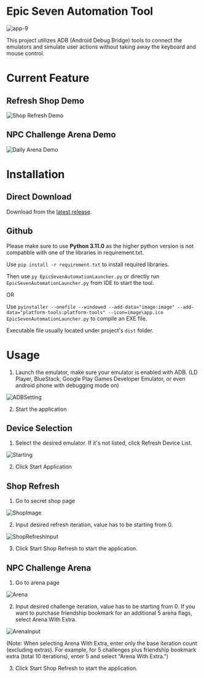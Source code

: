 # Epic Seven Automation Tool
![app-9](https://github.com/user-attachments/assets/dd3deb72-196b-4051-b477-3524c1de6349)

This project utilizes ADB (Android Debug Bridge) tools to connect the emulators and simulate user actions without taking away the keyboard and mouse control. 

# Current Feature
## Refresh Shop Demo
![Shop Refresh Demo](https://github.com/user-attachments/assets/a9f84448-8fa2-4701-a5bd-232e0a2a566e)

## NPC Challenge Arena Demo
![Daily Arena Demo](https://github.com/user-attachments/assets/b4f48c6e-c5a5-4a7a-ae5f-e606f6b847e5)


# Installation
## Direct Download
Download from the [latest release](https://github.com/Haolinc/Epic-Seven-Automation/releases).

## Github
Please make sure to use **Python 3.11.0** as the higher python version is not compatible with one of the libraries in requirement.txt.

Use  ```pip install -r requirement.txt``` to install required libraries.

Then use ```py EpicSevenAutomationLauncher.py``` or directly run ```EpicSevenAutomationLauncher.py``` from IDE to start the tool.

OR

Use ```pyinstaller --onefile --windowed --add-data="image:image" --add-data="platform-tools:platform-tools" --icon=image\app.ico EpicSevenAutomationLauncher.py``` to compile an EXE file.

Executable file usually located under project's ```dist``` folder.

# Usage
1. Launch the emulator, make sure your emulator is enabled with ADB. (LD Player, BlueStack, Google Play Games Developer Emulator, or even android phone with debugging mode on)

![ADBSetting](https://github.com/user-attachments/assets/537e7d17-5b62-4791-a95d-2b9b99f73a05)


2. Start the application

## Device Selection
1. Select the desired emulator. If it's not listed, click Refresh Device List.

![Starting](https://github.com/user-attachments/assets/8543b65e-b475-47e5-a086-66c2fc1ba1bb)

2. Click Start Application

## Shop Refresh
1. Go to secret shop page

![ShopImage](https://github.com/user-attachments/assets/bdccbe27-a4ed-498d-b846-f692dbbc0904)

2. Input desired refresh iteration, value has to be starting from 0.

![ShopRefreshInput](https://github.com/user-attachments/assets/82ab1bbe-6c72-464f-9e0f-d585faeb90c1)

3. Click Start Shop Refresh to start the application.
## NPC Challenge Arena
1. Go to arena page

![Arena](https://github.com/user-attachments/assets/f8c27e30-46cd-42ea-8ce1-b9a4a7a50db4)
   
2. Input desired challenge iteration, value has to be starting from 0. If you want to purchase friendship bookmark for an additional 5 arena flags, select Arena With Extra.

![ArenaInput](https://github.com/user-attachments/assets/37c1a463-03ab-4311-9d87-e9e9b00537f8)

(Note: When selecting Arena With Extra, enter only the base iteration count (excluding extras). For example, for 5 challenges plus friendship bookmark extra (total 10 iterations), enter 5 and select "Arena With Extra.")


3. Click Start Shop Refresh to start the application.
